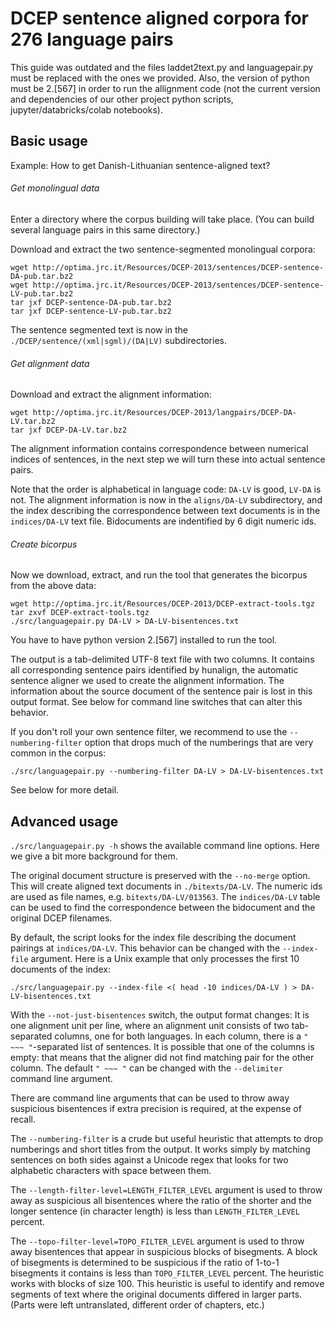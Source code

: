 # DCEP sentence aligned corpora for 276 language pairs

This guide was outdated and the files laddet2text.py and languagepair.py must be replaced with the ones we provided. Also, the version of python must be 2.[567] in order to run the allignment code (not the current version and dependencies of our other project python scripts, jupyter/databricks/colab notebooks).

## Basic usage

Example: How to get Danish-Lithuanian sentence-aligned text?

###### Get monolingual data

Enter a directory where the corpus building will take place.
(You can build several language pairs in this same directory.)

Download and extract the two sentence-segmented monolingual corpora:

```
wget http://optima.jrc.it/Resources/DCEP-2013/sentences/DCEP-sentence-DA-pub.tar.bz2
wget http://optima.jrc.it/Resources/DCEP-2013/sentences/DCEP-sentence-LV-pub.tar.bz2
tar jxf DCEP-sentence-DA-pub.tar.bz2
tar jxf DCEP-sentence-LV-pub.tar.bz2
```

The sentence segmented text is now in the `./DCEP/sentence/(xml|sgml)/(DA|LV)` subdirectories.

###### Get alignment data

Download and extract the alignment information:

```
wget http://optima.jrc.it/Resources/DCEP-2013/langpairs/DCEP-DA-LV.tar.bz2
tar jxf DCEP-DA-LV.tar.bz2
```

The alignment information contains correspondence between numerical indices
of sentences, in the next step we will turn these into actual sentence pairs.

Note that the order is alphabetical in language code: `DA-LV` is good, `LV-DA` is not.
The alignment information is now in the `aligns/DA-LV` subdirectory,
and the index describing the correspondence between text documents is in the `indices/DA-LV` text file.
Bidocuments are indentified by 6 digit numeric ids.

###### Create bicorpus

Now we download, extract, and run the tool that generates the bicorpus from the above data:

```
wget http://optima.jrc.it/Resources/DCEP-2013/DCEP-extract-tools.tgz
tar zxvf DCEP-extract-tools.tgz
./src/languagepair.py DA-LV > DA-LV-bisentences.txt
```

You have to have python version 2.[567] installed to run the tool.

The output is a tab-delimited UTF-8 text file with two columns.
It contains all corresponding sentence pairs identified by hunalign, the
automatic sentence aligner we used to create the alignment information.
The information about the source document of the sentence pair is lost
in this output format. See below for command line switches that can alter this
behavior.

If you don't roll your own sentence filter, we recommend to use the `--numbering-filter`
option that drops much of the numberings that are very common in the corpus:

```
./src/languagepair.py --numbering-filter DA-LV > DA-LV-bisentences.txt
```

See below for more detail.


## Advanced usage

`./src/languagepair.py -h` shows the available command line options.
Here we give a bit more background for them.

The original document structure is preserved with the `--no-merge` option.
This will create aligned text documents in `./bitexts/DA-LV`.
The numeric ids are used as file names, e.g. `bitexts/DA-LV/013563`.
The `indices/DA-LV` table can be used to find the correspondence between the bidocument and the
original DCEP filenames.

By default, the script looks for the index file describing the document pairings
at `indices/DA-LV`. This behavior can be changed with the `--index-file` argument.
Here is a Unix example that only processes the first 10 documents of the index:

```./src/languagepair.py --index-file <( head -10 indices/DA-LV ) > DA-LV-bisentences.txt```

With the `--not-just-bisentences` switch, the output format changes:
It is one alignment unit per line, where an alignment unit consists of
two tab-separated columns, one for both languages. In each column,
there is a `" ~~~ "`-separated list of sentences. It is possible that one
of the columns is empty: that means that the aligner did not find matching
pair for the other column. The default `" ~~~ "` can be changed with the
`--delimiter` command line argument.

There are command line arguments that can be used to throw away suspicious
bisentences if extra precision is required, at the expense of recall.

The `--numbering-filter` is a crude but useful heuristic that attempts to drop numberings
and short titles from the output. It works simply by matching sentences on both sides
against a Unicode regex that looks for two alphabetic characters with space between them.

The `--length-filter-level=LENGTH_FILTER_LEVEL` argument is used to throw away as suspicious
all bisentences where the ratio of the shorter and the longer sentence (in character length)
is less than `LENGTH_FILTER_LEVEL` percent.

The `--topo-filter-level=TOPO_FILTER_LEVEL` argument is used to throw away
bisentences that appear in suspicious blocks of bisegments. A block of
bisegments is determined to be suspicious if the ratio of 1-to-1 bisegments it contains
is less than `TOPO_FILTER_LEVEL` percent. The heuristic works with blocks of size 100.
This heuristic is useful to identify and remove segments of text where the original
documents differed in larger parts. (Parts were left untranslated, different order of chapters, etc.)

